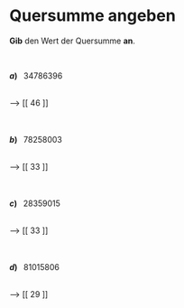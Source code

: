 <!--
version:  0.0.1

language: de

@style
input {
    text-align: center;
}

.flex-container {
    display: flex;
    flex-wrap: wrap;
    align-items: stretch;
    gap: 20px;
}

.flex-child {
    flex: 1;
    min-width: 350px;
    margin-right: 20px;
}

@media (max-width: 400px) {
    .flex-child {
        flex: 100%;
        margin-right: 0;
    }
}
@end

formula: \carry   \textcolor{red}{\scriptsize #1}
formula: \digit   \rlap{\carry{#1}}\phantom{#2}#2
formula: \permil  \text{‰}

import: https://raw.githubusercontent.com/LiaTemplates/Tikz-Jax/main/README.md

script: https://cdn.jsdelivr.net/gh/LiaTemplates/Tikz-Jax@main/dist/index.js


tags: Teilbarkeiten, Quersumme, sehr leicht, sehr niedrig, Angeben

comment: Addiere alle Ziffern einer Zahl und erhalte die Quersumme.

author: Martin Lommatzsch

-->




# Quersumme angeben


**Gib** den Wert der Quersumme **an**.

<br>

<section class="flex-container">
<div class="flex-child">

__$a)\;\;$__ $34786396$

<br>
--> [[ 46 ]]
<br>
<br>
<br>

</div>
</section>

<section class="flex-container">
<div class="flex-child">

__$b)\;\;$__ $78258003$

<br>
--> [[ 33 ]]
<br>
<br>
<br>

</div>
</section>

<section class="flex-container">
<div class="flex-child">

__$c)\;\;$__ $28359015$

<br>
--> [[ 33 ]]
<br>
<br>
<br>

</div>
</section>

<section class="flex-container">
<div class="flex-child">

__$d)\;\;$__ $81015806$

<br>
--> [[ 29 ]]
<br>
<br>
<br>

</div>
</section>

<br>
<br>
<br>
<br>
<br>